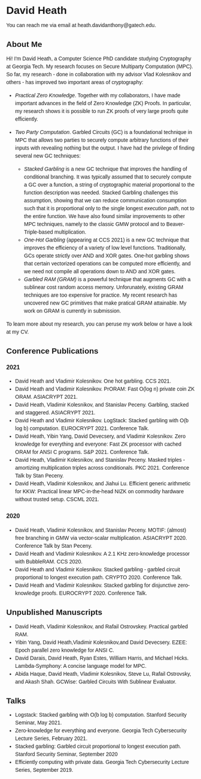 <style>
body {
  font-family: helvetica;
  line-height: 1.5em;
}
a:link {
  text-decoration: none;
}

a:visited {
  text-decoration: none;
}

a:hover {
  text-decoration: underline;
}

a:active {
  text-decoration: underline;
}
</style>
# David Heath

You can reach me via email at <heath.davidanthony@gatech.edu>.

## About Me

Hi!
I\'m David Heath, a Computer Science PhD candidate studying Cryptography at
Georgia Tech.
My research focuses on [Secure Multiparty Computation (MPC)](https://en.wikipedia.org/wiki/Secure_multi-party_computation).
So far, my research \- done in collaboration with my advisor [Vlad
Kolesnikov](https://www.cc.gatech.edu/~vlad/) and others \- has
improved two important areas of cryptography:

* *Practical Zero Knowledge*. Together with my collaborators, I have made
  important advances in the field of [Zero Knowledge (ZK)](https://en.wikipedia.org/wiki/Zero-knowledge_proof) Proofs.  In
  particular, my research shows it is possible to run ZK proofs of very large proofs [quite efficiently](https://www.computer.org/csdl/proceedings-article/sp/2021/893400b538/1t0x9pFe8tq).
* *Two Party Computation*.
  [Garbled Circuits (GC)](https://en.wikipedia.org/wiki/Garbled_circuit) is a
  foundational technique in MPC that allows two parties to securely compute
  arbitrary functions of their inputs with revealing nothing but the output.
  I have had the privilege of finding several
  new GC techniques:

  + [*Stacked Garbling*](https://eprint.iacr.org/2020/973) is a new GC technique
    that improves the handling of conditional branching.
    It was typically assumed that to securely compute a GC over a function, a string of cryptographic material proportional to the function description was needed.
    Stacked Garbling challenges this assumption, showing that we can reduce
    communication consumption such that it is proportional only to the single
    longest *execution path*, not to the entire function.
    We have also found similar improvements to other MPC techniques, namely to the [classic GMW protocol](https://eprint.iacr.org/2020/1175) and to [Beaver-Triple-based multiplication](https://eprint.iacr.org/2021/604).
  + *One-Hot Garbling* (appearing at CCS 2021) is a new GC technique that
    improves the efficiency of a variety of low level functions.
    Traditionally, GCs operate strictly over AND and XOR gates.
    One-hot garbling shows that certain vectorized operations can be computed
    more efficiently, and we need not compile all operations down to AND and
    XOR gates.
  + *Garbled RAM (GRAM)* is a [powerful technique](https://eprint.iacr.org/2012/601.pdf)
    that augments GC with a
    sublinear cost random access memory.
    Unforunately, existing GRAM techniques are too expensive for practice.
    My recent research has uncovered new GC primitives that make pratical GRAM attainable.
    My work on GRAM is currently in submission.


To learn more about my research, you can peruse my work below or have a look at [my CV](./cv.pdf).


## Conference Publications

### 2021

* David Heath and Vladimir Kolesnikov. One hot garbling. CCS 2021.
* David Heath and Vladimir Kolesnikov. [PrORAM: Fast O(log n) private coin ZK ORAM](https://eprint.iacr.org/2021/587).
ASIACRYPT 2021.
* David Heath, Vladimir Kolesnikov, and Stanislav Peceny. Garbling, stacked and staggered. ASIACRYPT 2021.
* David Heath and Vladimir Kolesnikov. [LogStack: Stacked garbling with O(b log b) computation](https://eprint.iacr.org/2021/531).
  EUROCRYPT 2021.
  [Conference Talk](https://www.youtube.com/watch?v=fNrZhfNQ_fQ).
* David Heath, Yibin Yang, David Devecsery, and Vladimir Kolesnikov.
  [Zero knowledge for everything and everyone: Fast ZK processor with cached ORAM for ANSI C programs](https://www.computer.org/csdl/proceedings-article/sp/2021/893400b538/1t0x9pFe8tq). S\&P 2021. [Conference Talk](https://www.youtube.com/watch?v=JS-xpz1BIL4).
* David Heath, Vladimir Kolesnikov, and Stanislav Peceny. [Masked triples \- amortizing multiplication triples across conditionals](https://eprint.iacr.org/2021/604.pdf). PKC 2021. [Conference Talk by Stan Peceny](https://www.youtube.com/watch?v=mZm2tMas-yc).
* David Heath, Vladimir Kolesnikov, and Jiahui Lu. [Efficient generic arithmetic for KKW: Practical linear MPC\-in\-the\-head NIZK on commodity hardware without trusted setup](https://link.springer.com/chapter/10.1007/978-3-030-78086-9_31). CSCML 2021.

### 2020
* David Heath, Vladimir Kolesnikov, and Stanislav Peceny. [MOTIF: (almost) free branching in GMW via vector\-scalar multiplication](https://eprint.iacr.org/2020/1175).
  ASIACRYPT 2020. [Conference Talk by Stan Peceny](https://www.youtube.com/watch?v=nRIQclqfAAQ).
* David Heath and Vladimir Kolesnikov. [A 2.1 KHz zero-knowledge processor with BubbleRAM](https://dl.acm.org/doi/abs/10.1145/3372297.3417283). CCS 2020.
* David Heath and Vladimir Kolesnikov. [Stacked garbling - garbled circuit proportional to longest execution path](https://eprint.iacr.org/2020/973). CRYPTO 2020. [Conference Talk](https://www.youtube.com/watch?v=ii13QRHU2Ss).
* David Heath and Vladimir Kolesnikov. [Stacked garbling for disjunctive zero-knowledge proofs](https://eprint.iacr.org/2020/136.pdf). EUROCRYPT 2020. [Conference Talk](https://www.youtube.com/watch?v=O_kWpyIzqY4).



## Unpublished Manuscripts

* David Heath, Vladimir Kolesnikov, and Rafail Ostrovskey. Practical garbled RAM.
* Yibin Yang, David Heath,Vladimir Kolesnikov,and David Devecsery. EZEE: Epoch parallel zero knowledge for ANSI C.
* David Darais, David Heath, Ryan Estes, William Harris, and Michael Hicks. Lambda\-Symphony: A concise language model for MPC.
* Abida Haque, David Heath, Vladimir Kolesnikov, Steve Lu, Rafail Ostrovsky, and Akash Shah. GCWise: Garbled Circuits With Sublinear Evaluator.

## Talks

* [Logstack: Stacked garbling with O(b log b) computation](https://crypto.stanford.edu/seclab/sem-20-21/heath.html). Stanford Security Seminar, May 2021.
* [Zero-knowledge for everything and everyone](https://scp.cc.gatech.edu/2021/02/05/zero-knowledge-for-everything-and-everyone/). Georgia Tech Cybersecurity Lecture Series, February 2021.
* Stacked garbling: Garbled circuit proportional to longest execution path. Stanford Security Seminar, September 2020
* [Efficiently computing with private data](https://mediaspace.gatech.edu/media/David+Heath+-+Efficiently+Computing+with+Private+Data/1_8qvvz08r). Georgia Tech Cybersecurity Lecture Series, September 2019.
